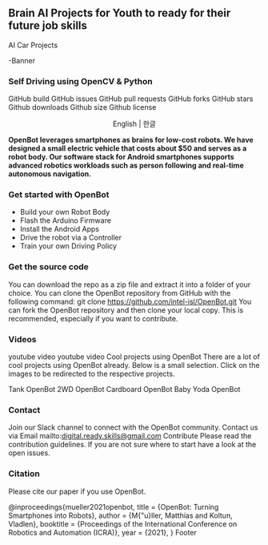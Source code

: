 ## Brain AI Projects for Youth to ready for their future job skills

AI Car Projects 


-Banner


### Self Driving using OpenCV & Python

GitHub build GitHub issues GitHub pull requests GitHub forks GitHub stars Github downloads Github size Github license

<center> English | 한글 </center>

<b>OpenBot leverages smartphones as brains for low-cost robots. We have designed a small electric vehicle that costs about $50 and serves as a robot body. Our software stack for Android smartphones supports advanced robotics workloads such as person following and real-time autonomous navigation.</b>

### Get started with OpenBot
- Build your own Robot Body
- Flash the Arduino Firmware
- Install the Android Apps
- Drive the robot via a Controller
- Train your own Driving Policy

### Get the source code
You can download the repo as a zip file and extract it into a folder of your choice.
You can clone the OpenBot repository from GitHub with the following command:
git clone https://github.com/intel-isl/OpenBot.git
You can fork the OpenBot repository and then clone your local copy. This is recommended, especially if you want to contribute.


### Videos
youtube video youtube video
Cool projects using OpenBot
There are a lot of cool projects using OpenBot already. Below is a small selection. Click on the images to be redirected to the respective projects.

Tank OpenBot 2WD OpenBot Cardboard OpenBot Baby Yoda OpenBot

### Contact
Join our Slack channel to connect with the OpenBot community.
Contact us via Email mailto:digital.ready.skills@gmail.com
Contribute
Please read the contribution guidelines. If you are not sure where to start have a look at the open issues.

### Citation
Please cite our paper if you use OpenBot.

@inproceedings{mueller2021openbot,
    title     = {OpenBot: Turning Smartphones into Robots},
    author    = {M{\"u}ller, Matthias and Koltun, Vladlen},
    booktitle = {Proceedings of the International Conference on Robotics and Automation (ICRA)},
    year = {2021},
}
Footer
